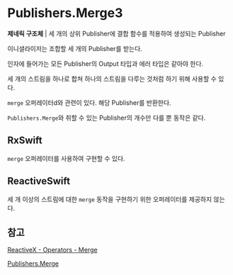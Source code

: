 # Publishers.Merge3

**제네릭 구조체** | 세 개의 상위 Publisher에 결합 함수를 적용하여 생성되는 Publisher

이니셜라이저는 조합할 세 개의 Publisher를 받는다.

인자에 들어가는 모든 Publisher의 Output 타입과 에러 타입은 같아야 한다.

세 개의 스트림을 하나로 합쳐 하나의 스트림을 다루는 것처럼 하기 위해 사용할 수 있다.

`merge` 오퍼레이터d와 관련이 있다. 해당 Publisher를 반환한다.

`Publishers.Merge`와 취할 수 있는 Publisher의 개수만 다를 뿐 동작은 같다.

## RxSwift

`merge` 오퍼레이터를 사용하여 구현할 수 있다.

## ReactiveSwift

세 개 이상의 스트림에 대한 `merge` 동작을 구현하기 위한 오퍼레이터를 제공하지 않는다.

## 참고

[ReactiveX - Operators - Merge](http://reactivex.io/documentation/operators/merge.html)

[Publishers.Merge](./Merge.md)